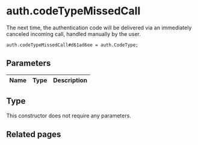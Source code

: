 # auth.codeTypeMissedCall
The next time, the authentication code will be delivered via an immediately canceled incoming call, handled manually by the user.

```
auth.codeTypeMissedCall#d61ad6ee = auth.CodeType;
```

## Parameters
| Name | Type | Description |
| ---- | :----: | ----------- |


## Type
This constructor does not require any parameters.

## Related pages
